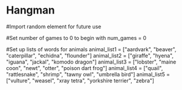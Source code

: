 # Hangman

#Import random element for future use

#Set number of games to 0 to begin with
num_games = 0

#Set up lists of words for animals
animal_list1 = ["aardvark", "beaver", "caterpillar", "echidna", "flounder"]
animal_list2 = ["giraffe", "hyena", "iguana", "jackal", "komodo dragon"]
animal_list3 = ["lobster", "maine coon", "newt", "otter", "poison dart frog"]
animal_list4 = ["quail", "rattlesnake", "shrimp", "tawny owl", "umbrella bird"]
animal_list5 = ["vulture", "weasel", "xray tetra", "yorkshire terrier", "zebra"]
